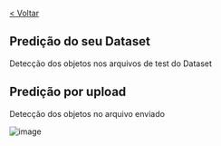 [< Voltar](/README.md)

## Predição do seu Dataset
  Detecção dos objetos nos arquivos de test do Dataset
 
## Predição por upload
  Detecção dos objetos no arquivo enviado

![image](https://user-images.githubusercontent.com/20934770/153326935-2ca28464-b205-4aa6-93ff-0f4412f7b2ee.png)
